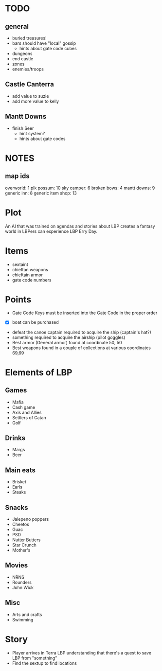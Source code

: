 # TODO
## general
- buried treasures!
- bars should have "local" gossip 
    - hints about gate code cubes
- dungeons
- end castle
- zones 
- enemies/troops

## Castle Canterra
- add value to suzie
- add more value to kelly

## Mantt Downs
- finish Seer
    - hint system?
    - hints about gate codes


# NOTES
## map ids
overworld: 1
plk possum: 10
sky camper: 6
broken bows: 4
mantt downs: 9
generic inn: 8
generic item shop: 13

# Plot
An AI that was trained on agendas and stories about LBP creates a fantasy world in LBPers can experience LBP Erry Day.

# Items
- sextaint
- chieftan weapons
- chieftain armor
- gate code numbers

# Points
- Gate Code Keys must be inserted into the Gate Code in the proper order 
- [x] boat can be purchased
- defeat the canoe captain required to acquire the ship (captain's hat?)
- something required to acquire the airship (pilot goggles)
- Best armor (General armor) found at coordinate 50, 50
- Best weapons found in a couple of collections at various coordinates 69,69

# Elements of LBP
## Games
- Mafia
- Cash game
- Axis and Allies
- Settlers of Catan
- Golf
## Drinks
- Margs
- Beer
## Main eats
- Brisket
- Earls
- Steaks
## Snacks
- Jalepeno poppers
- Cheetos
- Guac
- PSD
- Nutter Butters
- Star Crunch
- Mother's
## Movies
- NRNS
- Rounders
- John Wick
## Misc
- Arts and crafts
- Swimming

# Story
- Player arrives in Terra LBP understanding that there's a quest to save LBP from "something"
- Find the sextup to find locations 